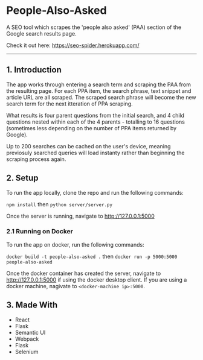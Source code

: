 # People-Also-Asked

A SEO tool which scrapes the 'people also asked' (PAA) section of the Google search results page.

Check it out here: https://seo-spider.herokuapp.com/

---

## 1. Introduction

The app works through entering a search term and scraping the PAA from the resulting page. For each PPA item, the search phrase, text snippet and article URL are all scraped. The scraped search phrase will become the new search term for the next itteration of PPA scraping.

What results is four parent questions from the initial search, and 4 child questions nested within each of the 4 parents - totalling to 16 questions (sometimes less depending on the number of PPA items returned by Google).

Up to 200 searches can be cached on the user's device, meaning previosuly searched queries will load instanty rather than beginning the scraping process again.

## 2. Setup

To run the app locally, clone the repo and run the following commands:

`npm install` then `python server/server.py`

Once the server is running, navigate to http://127.0.0.1:5000

### 2.1 Running on Docker

To run the app on docker, run the following commands:

`docker build -t people-also-asked .` then `docker run -p 5000:5000 people-also-asked`

Once the docker container has created the server, navigate to http://127.0.0.1:5000 if using the docker desktop client. If you are using a docker machine, nagivate to `<docker-machine ip>:5000`.

## 3. Made With

- React
- Flask
- Semantic UI
- Webpack
- Flask
- Selenium
